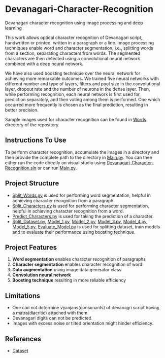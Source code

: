 # Devanagari-Character-Recognition
Devanagari character recognition using image processing and deep learning

This work allows optical character recognition of Devanagari script, handwritten or printed, written in a paragraph or a line. Image processing techniques enable word and character segmentation, i.e., splitting words from a section, separating characters from words. The segmented characters are then detected using a convolutional neural network combined with a deep neural network.

We have also used boosting technique over the neural network for achieving more remarkable outcomes. We trained five neural networks with different number and type of layers, filters and pool size in the convolutional layer, dropout rate and the number of neurons in the dense layer. Then, while performing recognition, each neural network is first used for prediction separately, and then voting among them is performed. One which occurred more frequently is chosen as the final prediction, resulting in better precision.

Sample images used for character recognition can be found in [Words](https://github.com/milind-prajapat/Devanagari-Character-Recognition/tree/main/Words) directory of the repository.

## Instructions To Use
To perform character recognition, accumulate the images in a directory and then provide the complete path to the directory in [Main.py](https://github.com/milind-prajapat/Devanagari-Character-Recognition/blob/main/Main.py).
You can then either run the code directly on visual studio using [Devanagari-Character-Recognition.sln](https://github.com/milind-prajapat/Devanagari-Character-Recognition/blob/main/Devanagari-Character-Recognition.sln) or can run [Main.py](https://github.com/milind-prajapat/Devanagari-Character-Recognition/blob/main/Main.py).

## Project Structure
* [Split_Words.py](https://github.com/milind-prajapat/Devanagari-Character-Recognition/blob/main/Split_Words.py) is used for performing word segmentation, helpful in achieving character recognition from a paragraph.
* [Split_Characters.py](https://github.com/milind-prajapat/Devanagari-Character-Recognition/blob/main/Split_Characters.py) is used for performing character segmentation, helpful in achieving character recognition from a word.
* [Predict_Characters.py](https://github.com/milind-prajapat/Devanagari-Character-Recognition/blob/main/Predict_Characters.py) is used for taking the prediction of a character.
* [Split_Dataset.py](https://github.com/milind-prajapat/Devanagari-Character-Recognition/blob/main/Split_Dataset.py), [Model_1.py](https://github.com/milind-prajapat/Devanagari-Character-Recognition/blob/main/Model_1.py), [Model_2.py](https://github.com/milind-prajapat/Devanagari-Character-Recognition/blob/main/Model_2.py), [Model_3.py](https://github.com/milind-prajapat/Devanagari-Character-Recognition/blob/main/Model_3.py), [Model_4.py](https://github.com/milind-prajapat/Devanagari-Character-Recognition/blob/main/Model_4.py), [Model_5.py](https://github.com/milind-prajapat/Devanagari-Character-Recognition/blob/main/Model_5.py), [Evaluate_Model.py](https://github.com/milind-prajapat/Devanagari-Character-Recognition/blob/main/Evaluate_Model.py) is used for splitting dataset, train models and to evaluate their performance using boosting technique.

## Project Features
1. **Word segmentation** enables character recognition of paragraphs
2. **Character segmentation** enables character recognition of word
3. **Data augmentation** using image data generator class
4. **Convolution neural network**
5. **Boosting technique** resulting in more reliable efficiency

## Limitations
* One can not determine vyanjans(consonants) of devanagri script having a matra(diacritic) attached with them.
* Devanagari digits can not be predicted.
* Images with excess noise or tilted orientation might hinder efficiency.

## References
* [Dataset](https://drive.google.com/file/d/1ne6XP-Js_JK3PnatCQSJW_hCWQ4JLWkB/view?usp=sharing)
